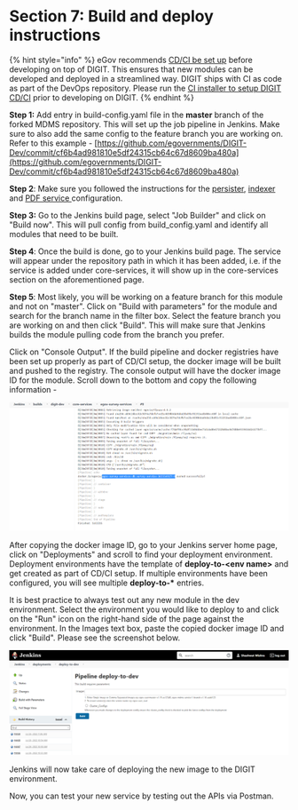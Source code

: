 # Section 7: Build and deploy instructions

{% hint style="info" %}
eGov recommends [CD/CI be set up](https://urban.digit.org/installation/jenkins-setup) before developing on top of DIGIT. This ensures that new modules can be developed and deployed in a streamlined way. DIGIT ships with CI as code as part of the DevOps repository. Please run the [CI installer to setup DIGIT CD/CI](https://urban.digit.org/installation/jenkins-setup) prior to developing on DIGIT.&#x20;
{% endhint %}

**Step 1:** Add entry in build-config.yaml file in the **master** branch of the forked MDMS repository. This will set up the job pipeline in Jenkins. Make sure to also add the same config to the feature branch you are working on.\
Refer to this example - [https://github.com/egovernments/DIGIT-Dev/commit/cf6b4ad981810e5df24315cb64c67d8609ba480a](https://github.com/egovernments/DIGIT-Dev/commit/cf6b4ad981810e5df24315cb64c67d8609ba480a)

**Step 2**: Make sure you followed the instructions for the [persister](section-2-integrate-persister-and-kafka/add-persister-configuration.md#deployment-of-persister-configuration), [indexer](section-5-other-advanced-integrations/adding-indexer-configuration.md#deployment-of-indexer-configuration) and [PDF service ](section-5-other-advanced-integrations/certificate-generation.md#deployment-of-pdf-service)configuration.&#x20;

**Step 3:** Go to the Jenkins build page, select "Job Builder" and click on "Build now". This will pull config from build\_config.yaml and identify all modules that need to be built.&#x20;

**Step 4**: Once the build is done, go to your Jenkins build page. The service will appear under the repository path in which it has been added, i.e. if the service is added under core-services, it will show up in the core-services section on the aforementioned page.

**Step 5**: Most likely, you will be working on a feature branch for this module and not on "master". Click on "Build with parameters" for the module and search for the branch name in the filter box. Select the feature branch you are working on and then click "Build". This will make sure that Jenkins builds the module pulling code from the branch you prefer.

Click on "Console Output". If the build pipeline and docker registries have been set up properly as part of CD/CI setup, the docker image will be built and pushed to the registry. The console output will have the docker image ID for the module. Scroll down to the bottom and copy the following information -&#x20;

![Image name of the build](../../../.gitbook/assets/buildInfo.png)

After copying the docker image ID, go to your Jenkins server home page, click on "Deployments" and scroll to find your deployment environment. Deployment environments have the template of **deploy-to-\<env name>** and get created as part of CD/CI setup. If multiple environments have been configured, you will see multiple **deploy-to-\*** entries.&#x20;

It is best practice to always test out any new module in the dev environment. Select the environment you would like to deploy to and click on the "Run" icon on the right-hand side of the page against the environment. In the Images text box, paste the copied docker image ID and click "Build". Please see the screenshot below.

![Deployment page](../../../.gitbook/assets/deploymentPage.png)

Jenkins will now take care of deploying the new image to the DIGIT environment.&#x20;

Now, you can test your new service by testing out the APIs via Postman.&#x20;

